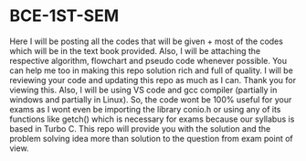 # BCE-1ST-SEM

Here I will be posting all the codes that will be given + most of the codes which will be in the text book provided. Also, I will be attaching the respective algorithm, flowchart and  pseudo code whenever possible. You can help me too in making this repo solution rich and full of quality. I will be reviewing your code and updating this repo as much as I can. Thank you for viewing this.
Also, I will be using VS code and gcc compiler (partially in windows and partially in Linux). So, the code wont be 100% useful for your exams as I wont even be importing the library conio.h or using any of its functions like getch() which is necessary for exams because our syllabus is based in Turbo C. This repo will provide you with the solution and the problem solving idea more than solution to the question from exam point of view.
